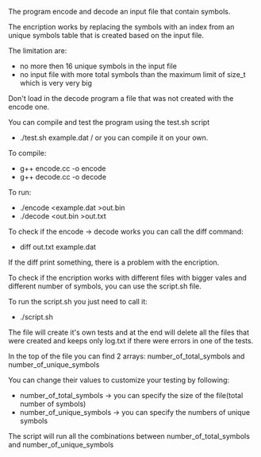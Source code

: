 The program encode and decode an input file that contain symbols.

The encription works by replacing the symbols with an index 
from an unique symbols table that is created based on the input file.

The limitation are:
- no more then 16 unique symbols in the input file
- no input file with more total symbols than the maximum limit of size_t which is very very big

Don't load in the decode program a file that was not created with the encode one.

You can compile and test the program using the test.sh script
- ./test.sh example.dat /
or you can compile it on your own.

To compile:
- g++ encode.cc -o encode
- g++ decode.cc -o decode

To run:
- ./encode <example.dat >out.bin
- ./decode <out.bin >out.txt

To check if the encode -> decode works you can call the diff command:

- diff out.txt example.dat

If the diff print something, there is a problem with the encription.

To check if the encription works with different files with bigger vales and different number of symbols,
you can use the script.sh file.

To run the script.sh you just need to call it:

- ./script.sh

The file will create it's own tests and at the end will delete all the files that were created and keeps only
log.txt if there were errors in one of the tests.

In the top of the file you can find 2 arrays: number_of_total_symbols and number_of_unique_symbols

You can change their values to customize your testing by following:
- number_of_total_symbols -> you can specify the size of the file(total number of symbols)
- number_of_unique_symbols -> you can specify the numbers of unique symbols

The script will run all the combinations between number_of_total_symbols and number_of_unique_symbols
